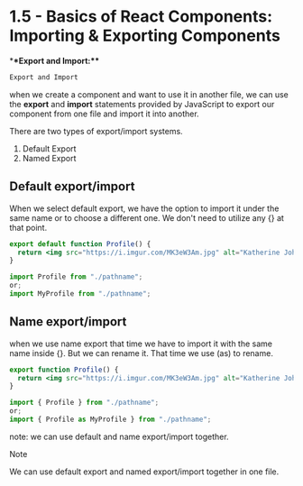 # 1.5 - Basics of React Components: Importing & Exporting Components

\***\*Export and Import:\*\***

```bash
Export and Import 
```

when we create a component and want to use it in another file, we can use the **export** and **import** statements provided by JavaScript to export our component from one file and import it into another.

There are two types of export/import systems.

1. Default Export
2. Named Export
  
## **Default export/import**

When we select default export, we have the option to import it under the same name or to choose a different one. We don't need to utilize any {} at that point.

```jsx
export default function Profile() {
  return <img src="https://i.imgur.com/MK3eW3Am.jpg" alt="Katherine Johnson" />;
}

import Profile from "./pathname";
or;
import MyProfile from "./pathname";
```

## **Name export/import**

when we use name export that time we have to import it with the same name inside {}. But we can rename it. That time we use (as) to rename.

```jsx
export function Profile() {
  return <img src="https://i.imgur.com/MK3eW3Am.jpg" alt="Katherine Johnson" />;
}

import { Profile } from "./pathname";
or;
import { Profile as MyProfile } from "./pathname";
```

note: we can use default and name export/import together.

> [!NOTE]
> We can use default export and named export/import together in one file.
